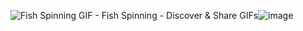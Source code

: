 <img src="https://media.tenor.com/Jiiemy3hCrAAAAAM/fish.gif" alt="Fish Spinning GIF - Fish Spinning - Discover &amp; Share GIFs"/>![image](https://github.com/user-attachments/assets/2bf9da45-7639-4406-8a67-edbb86ac90da)



<!--
**gambling-addict/gambling-addict** is a ✨ _special_ ✨ repository because its `README.md` (this file) appears on your GitHub profile.

Here are some ideas to get you started:

- 🔭 I’m currently working on ...
- 🌱 I’m currently learning ...
- 👯 I’m looking to collaborate on ...
- 🤔 I’m looking for help with ...
- 💬 Ask me about ...
- 📫 How to reach me: ...
- 😄 Pronouns: ...
- ⚡ Fun fact: ...
-->
